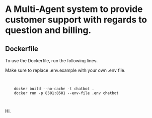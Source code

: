 # A Multi-Agent system to provide customer support with regards to question and billing.



## Dockerfile
To use the Dockerfile, run the following lines.

Make sure to replace .env.example with your own .env file.
<pre>
  <code>
    
    docker build --no-cache -t chatbot .
    docker run -p 8501:8501 --env-file .env chatbot

  </code>
</pre>

Hi.